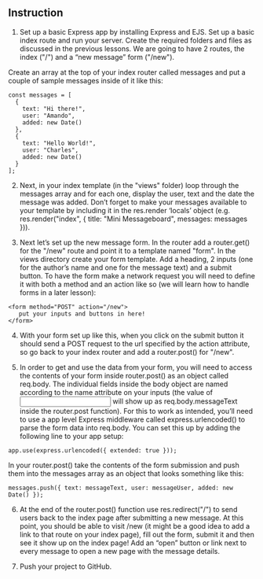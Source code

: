 ## Instruction
1. Set up a basic Express app by installing Express and EJS. Set up a basic index route and run your server. Create the required folders and files as discussed in the previous lessons.
We are going to have 2 routes, the index ("/") and a “new message” form ("/new").

Create an array at the top of your index router called messages and put a couple of sample messages inside of it like this:

```
const messages = [
  {
    text: "Hi there!",
    user: "Amando",
    added: new Date()
  },
  {
    text: "Hello World!",
    user: "Charles",
    added: new Date()
  }
];
```

2. Next, in your index template (in the "views" folder) loop through the messages array and for each one, display the user, text and the date the message was added. Don’t forget to make your messages available to your template by including it in the res.render ‘locals’ object (e.g. res.render("index", { title: "Mini Messageboard", messages: messages })).

3. Next let’s set up the new message form. In the router add a router.get() for the "/new" route and point it to a template named "form". In the views directory create your form template. Add a heading, 2 inputs (one for the author’s name and one for the message text) and a submit button. To have the form make a network request you will need to define it with both a method and an action like so (we will learn how to handle forms in a later lesson):

```
<form method="POST" action="/new">
   put your inputs and buttons in here!
</form>
```

4. With your form set up like this, when you click on the submit button it should send a POST request to the url specified by the action attribute, so go back to your index router and add a router.post() for "/new".

5. In order to get and use the data from your form, you will need to access the contents of your form inside router.post() as an object called req.body. The individual fields inside the body object are named according to the name attribute on your inputs (the value of <input name="messageText"> will show up as req.body.messageText inside the router.post function). For this to work as intended, you’ll need to use a app level Express middleware called express.urlencoded() to parse the form data into req.body. You can set this up by adding the following line to your app setup:

`app.use(express.urlencoded({ extended: true }));`

In your router.post() take the contents of the form submission and push them into the messages array as an object that looks something like this:

`messages.push({ text: messageText, user: messageUser, added: new Date() });`

6. At the end of the router.post() function use res.redirect("/") to send users back to the index page after submitting a new message.
At this point, you should be able to visit /new (it might be a good idea to add a link to that route on your index page), fill out the form, submit it and then see it show up on the index page!
Add an “open” button or link next to every message to open a new page with the message details.

7. Push your project to GitHub.

